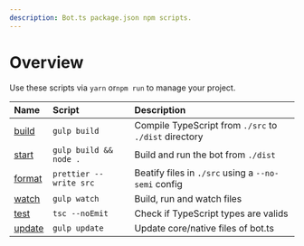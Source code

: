 ```yaml
---
description: Bot.ts package.json npm scripts.
---
```


# Overview

Use these scripts via `yarn` or`npm run` to manage your project.

| Name | Script | Description |
| :--- | :--- | :--- |
| [build](build.md) | `gulp build` | Compile TypeScript from `./src` to `./dist` directory |
| [start](start.md) | `gulp build && node .` | Build and run the bot from `./dist` |
| [format](format.md) | `prettier --write src` | Beatify files in `./src` using a `--no-semi` config |
| [watch](watch.md) | `gulp watch` | Build, run and watch files |
| [test](test.md) | `tsc --noEmit` | Check if TypeScript types are valids |
| [update](update.md) | `gulp update` | Update core/native files of bot.ts |

